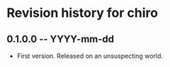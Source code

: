 # Revision history for chiro

## 0.1.0.0 -- YYYY-mm-dd

* First version. Released on an unsuspecting world.
